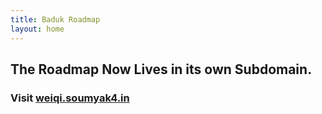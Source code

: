 ```yaml
---
title: Baduk Roadmap
layout: home
---
```


## The Roadmap Now Lives in its own Subdomain.
### Visit [weiqi.soumyak4.in](https://weiqi.soumyak4.in)
